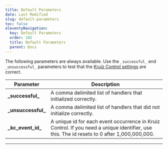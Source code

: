 ```yaml
---
title: Default Parameters
date: Last Modified
slug: default-parameters
toc: false
eleventyNavigation:
  key: Default Parameters
  order: 102
  title: Default Parameters
  parent: Docs
---
```


The following parameters are always available. Use the `_successful_` and `_unsuccessful_` parameters to test that the [Kruiz Control settings](/settings) are correct.


| Parameter | Description |
------------ | -------------
**\_successful\_** | A comma delimited list of handlers that initialized correctly.
**\_unsuccessful\_** | A comma delimited list of handlers that did not initialize correctly.
**\_kc\_event\_id\_** | A unique id for each event occurrence in Kruiz Control. If you need a unique identifier, use this. The id resets to 0 after 1,000,000,000.
***
